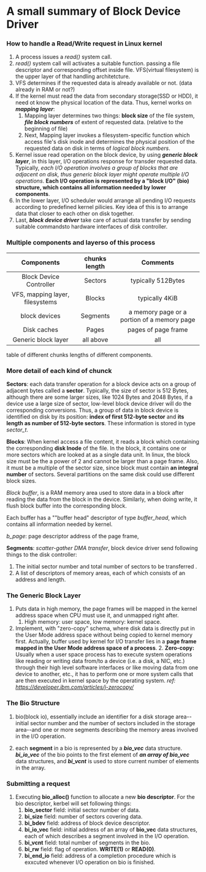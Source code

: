 # A small summary of Block Device Driver
### How to handle a Read/Write request in Linux kernel
1. A process issues a *read()* system call.
2. *read()* system call will activates a suitable function.
passing a file descriptor and corresponding offset inside file. VFS(virtual filesystem) is the upper layer of that handling architetcture.
3.	VFS determines if the requested data is already available or not. (data already in RAM or not?)
4. If the kernel must read the data from secondary storage(SSD or HDD), it need ot know the physical location of the data. Thus, kernel works on ***mapping layer***:
	1.	Mapping layer determines two things: **block size** of the file system, ***file block numbers*** of extent of requested data. (relative to the beginning of file)
	2.	Next, Mapping layer invokes a filesystem-specific function which access file's disk inode and determines the physical position of the requested data on disk in terms of *logical block numbers*.
5.	Kernel issue read operation on the block device, by using ***generic block layer***, in this layer, I/O operations response for transder requested data. Typically, _each I/O operation involves a group of blocks
that are adjacent on disk, thus generic block layer might operate multiple I/O operations_. **Each I/O operation is represented by a "block I/O" (bio) structure, which contains all information needed by lower components**.
6. In the lower layer, I/O scheduler would arrange all pending I/O requests according to predefined kernel pilicies. Key idea of this is to arrange data that closer to each other on disk together.
7. Last, ***block device driver*** take care of actual data transfer by sending suitable commandsto hardware interfaces of disk controller.


### Multiple components and layerso of this process

|            Components           | chunks length |                   Comments                  |
|:-------------------------------:|:-------------:|:-------------------------------------------:|
|     Block Device Controller     |    Sectors    |              typically 512Bytes             |
| VFS, mapping layer, filesystems |     Blocks    |                typically 4KiB               |
|          block devices          |    Segments   | a memory page or a portion of a memory page |
|           Disk caches           |     Pages     |             pages of page frame             |
|       Generic block layer       |   all above   |                     all                     |

table of different chunks lengths of different components.

### More detail of each kind of chunck
**Sectors**: each data transfer operation for a block device acts on a group of  adjacent bytes called a **sector**. Typically, the size of sector is 512 Bytes, although there are some larger sizes, like 1024
Bytes and 2048 Bytes, if a device use a large size of sector, low-level block device driver will do the corresponding conversions. Thus, a group of data in block device is identified on disk by its position: 
 **index of first 512-byte sector** and **its length as number of 512-byte sectors**. These information is stored in type *sector_t*.

**Blocks**: When kernel access a file content, it reads a block which containing the corresponding **disk Inode** of the file. In the block, it contains one or more sectors which are looked at as a single data unit.
In linux, the block size must be the a power of 2 and cannot be larger than a page frame. Also, it must be a multiple of the sector size, since block must contain **an integral number** of sectors.
Several partitions on the same disk could use different block sizes. 

*Block buffer*, is a RAM memory area used to store data in a block after reading the data from  the block in the device. Similarly, when doing write, it flush block buffer into the corresponding block.

Each buffer has a ""buffer head" descriptor of type *buffer_head*, which contains all information needed by kernel.

*b_page*: page descriptor address of the page frame,

**Segments**: *scatter-gather DMA transfer*, block device driver send following things to the disk controller:

1. The initial sector number and total number of sectors to be transferred .
2. A list of descriptors of memory areas, each of which consists of an address and length.

### 	The Generic Block Layer
1. Puts data in high memory, the page frames will be mapped in the kernel address space when CPU must use it, and unmapped right after.
	1. High memory: user space, low memory: kernel space. 
2. Implement, with "zero-copy" schema, where disk data is directly put in the User Mode address space without being copied to kernel memory first. Actually, buffer used by kernel for I/O transfer lies in a
 **page frame mapped in the User Mode address space of a process**.
	2. **Zero-copy:** Usually when a user space process has to execute system operations like reading or writing data from/to a device (i.e. a disk, a NIC, etc.) 
	through their high level software interfaces or like moving data from one device to another, etc., it has to perform one or more system calls that are then executed in kernel 
	space by the operating system.  *ref: https://developer.ibm.com/articles/j-zerocopy/*


### The Bio Structure
1. bio(block io), essentially include an identifier for a disk storage area-- initial sector number and the number 
of sectors included in the storage area--and one or more segments describing the memory areas involved in the I/O operation.

2. each **segment** in a bio is represented by a ***bio_vec*** data structure. ***bi_io_vec*** of the bio points to
 the first element of ***an array of bio_vec*** data structures, and ***bi_vcnt*** is used to store current number of elements in the array.

### Submitting a request
1. Executing **bio_alloc()** function to allocate a new **bio descriptor**. For the bio descriptor, kerbel will set following things:
	1. **bio_sector** field: initial sector number of data.
	2. **bi_size** field: number of sectors covering data.
	3. **bi_bdev** field: address of block device descriptor.
	4. **bi_io_vec** field: initial address of an array of **bio_vec** data structures, each of which describes a segment involved in the I/O operation.
	5. **bi_vcnt** field: total number of segments in the bio.
	6. **bi_rw** field: flag of operation. **WRITE(1)** or **READ(0)**.
	7. **bi_end_io** field: address of a completion procedure which is exxcuted whenever I/O operation on bio is finished.
